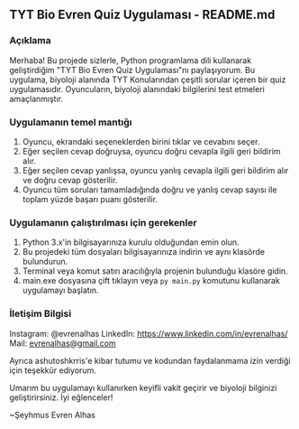 ## TYT Bio Evren Quiz Uygulaması - README.md

### Açıklama
Merhaba! Bu projede sizlerle, Python programlama dili kullanarak geliştirdiğim "TYT Bio Evren Quiz Uygulaması"nı paylaşıyorum. Bu uygulama, biyoloji alanında TYT Konularından çeşitli sorular içeren bir quiz uygulamasıdır. Oyuncuların, biyoloji alanındaki bilgilerini test etmeleri amaçlanmıştır.

### Uygulamanın temel mantığı
1) Oyuncu, ekrandaki seçeneklerden birini tıklar ve cevabını seçer.
2) Eğer seçilen cevap doğruysa, oyuncu doğru cevapla ilgili geri bildirim alır.
3) Eğer seçilen cevap yanlışsa, oyuncu yanlış cevapla ilgili geri bildirim alır ve doğru cevap gösterilir.
4) Oyuncu tüm soruları tamamladığında doğru ve yanlış cevap sayısı ile toplam yüzde başarı puanı gösterilir.

### Uygulamanın çalıştırılması için gerekenler
1) Python 3.x'in bilgisayarınıza kurulu olduğundan emin olun.
2) Bu projedeki tüm dosyaları bilgisayarınıza indirin ve aynı klasörde bulundurun. 
3) Terminal veya komut satırı aracılığıyla projenin bulunduğu klasöre gidin.
4) main.exe dosyasına çift tıklayın veya `py main.py` komutunu kullanarak uygulamayı başlatın.

### İletişim Bilgisi
Instagram: @evrenalhas
LinkedIn: https://www.linkedin.com/in/evrenalhas/
Mail: evrenalhas@gmail.com

Ayrıca ashutoshkrris'e kibar tutumu ve kodundan faydalanmama izin verdiği için teşekkür ediyorum.

Umarım bu uygulamayı kullanırken keyifli vakit geçirir ve biyoloji bilginizi geliştirirsiniz. İyi eğlenceler!

~Şeyhmus Evren Alhas
